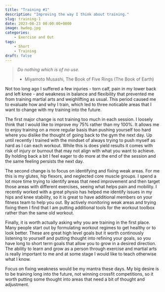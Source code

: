 ```yaml
---
title: "Training #1"
description: "Improving the way I think about training."
slug: training-1
date: 2023-08-23 00:00:00+0000
image: bwdog.jpg
categories:
    - Exercise and Out
tags:
    - Short
    - Training
draft: false
---
```


> *Do nothing which is of no use.*
>   - Miyamoto Musashi, The Book of Five Rings (The Book of Earth)

Not too long ago I suffered a few injuries - torn calf, pain in my lower back and left knee - and weakness in balance and flexibility that prevented me from training martial arts and weighlifting as usual. This period caused me to evaluate how and why I train, which led to three noticable areas that I want to change with my training into the future. 

The first major change is not training too much in each session. I loosely think that I would like to improve my 75% rather than my 100%. It allows me to enjoy training on a more regular basis than pushing yourself too hard where you dislike the thought of going back to the gym the next day. Up until recently I trained with the mindset of always trying to push myself as hard as I can each workout. While this is does yield results it comes with risk of injury or burnout that may not align with what you want to achieve. By holding back a bit I feel eager to do more at the end of the session and the same feeling persists the next day. 

The second change is to focus on identifying and fixing weak areas. For me this is my glutes, hip flexors, and neglected core muscle groups. I spend a lot more time trying to identify areas that need improvement and then target those areas with different exercises, seeing what helps pain and mobility. I recently worked with a great physio has helped me identify issues in my hips and knee stability, so it is great to have additional members on your fitness team to help you out. By actively monitoring weak areas and trying fixing them I find that I am putting additional tools for the workout toolbox rather than the same old workout.

Finally, it is worth actually asking why you are training in the first place. Many people start out by formulating workout regimes to get healthy or to look better. These are great high level goals but it worth continously listening to yourself and putting thought into refining your goals, so you have long to short term goals that allow you to grow in a desired direction. The ability to learn and grow as a person through exercise and martial arts is really important to me and at some stage I would like to teach otherwise what I know. 

Focus on fixing weakness would be my mantra these days. My big desire is to be training long into the future, not winning crossfit competitions, so it worth putting some thought into areas that need a bit of thought and adjustment. 